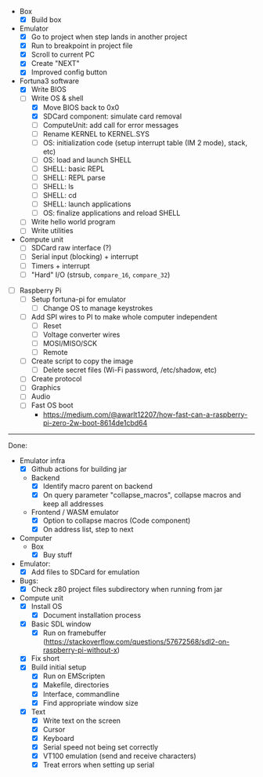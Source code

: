 - Box
  - [x] Build box
- Emulator
  - [x] Go to project when step lands in another project
  - [x] Run to breakpoint in project file
  - [x] Scroll to current PC
  - [x] Create "NEXT"
  - [x] Improved config button
- Fortuna3 software
  - [x] Write BIOS
  - [ ] Write OS & shell
    - [x] Move BIOS back to 0x0
    - [x] SDCard component: simulate card removal
    - [ ] ComputeUnit: add call for error messages
    - [ ] Rename KERNEL to KERNEL.SYS
    - [ ] OS: initialization code (setup interrupt table (IM 2 mode), stack, etc)
    - [ ] OS: load and launch SHELL
    - [ ] SHELL: basic REPL
    - [ ] SHELL: REPL parse
    - [ ] SHELL: ls
    - [ ] SHELL: cd
    - [ ] SHELL: launch applications
    - [ ] OS: finalize applications and reload SHELL
  - [ ] Write hello world program
  - [ ] Write utilities
- Compute unit
  - [ ] SDCard raw interface (?)
  - [ ] Serial input (blocking) + interrupt
  - [ ] Timers + interrupt
  - [ ] "Hard" I/O (strsub, `compare_16`, `compare_32`)
- [ ] Raspberry Pi
  - [ ] Setup fortuna-pi for emulator
    - [ ] Change OS to manage keystrokes
  - [ ] Add SPI wires to PI to make whole computer independent
    - [ ] Reset
    - [ ] Voltage converter wires
    - [ ] MOSI/MISO/SCK
    - [ ] Remote
  - [ ] Create script to copy the image
    - [ ] Delete secret files (Wi-Fi password, /etc/shadow, etc)
  - [ ] Create protocol
  - [ ] Graphics
  - [ ] Audio
  - [ ] Fast OS boot
    - https://medium.com/@awarlt12207/how-fast-can-a-raspberry-pi-zero-2w-boot-8614de1cbd64

---

Done:

- Emulator infra
  - [x] Github actions for building jar
  - Backend
    - [x] Identify macro parent on backend
    - [x] On query parameter "collapse_macros", collapse macros and keep all addresses
  - Frontend / WASM emulator
    - [x] Option to collapse macros (Code component)
    - [x] On address list, step to next
- Computer
  - Box
    - [x] Buy stuff
- Emulator:
  - [x] Add files to SDCard for emulation
- Bugs:
  - [x] Check z80 project files subdirectory when running from jar
- Compute unit
  - [x] Install OS
    - [x] Document installation process
  - [x] Basic SDL window
    - [x] Run on framebuffer (https://stackoverflow.com/questions/57672568/sdl2-on-raspberry-pi-without-x)
  - [x] Fix short
  - [x] Build initial setup
    - [x] Run on EMScripten
    - [x] Makefile, directories
    - [x] Interface, commandline
    - [x] Find appropriate window size
  - [x] Text
    - [x] Write text on the screen
    - [x] Cursor
    - [x] Keyboard
    - [x] Serial speed not being set correctly
    - [x] VT100 emulation (send and receive characters)
    - [x] Treat errors when setting up serial
